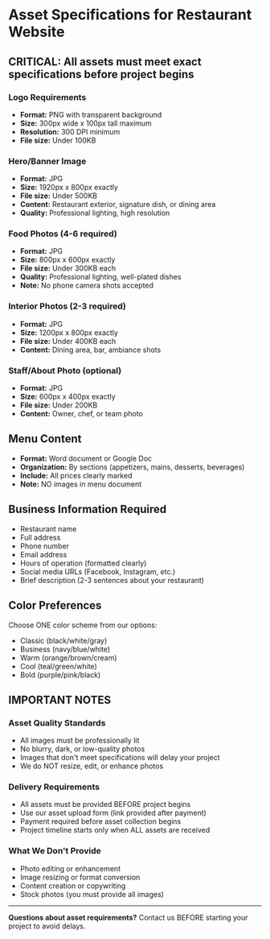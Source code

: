 # Asset Specifications for Restaurant Website

## CRITICAL: All assets must meet exact specifications before project begins

### Logo Requirements
- **Format:** PNG with transparent background
- **Size:** 300px wide x 100px tall maximum
- **Resolution:** 300 DPI minimum
- **File size:** Under 100KB

### Hero/Banner Image
- **Format:** JPG
- **Size:** 1920px x 800px exactly
- **File size:** Under 500KB
- **Content:** Restaurant exterior, signature dish, or dining area
- **Quality:** Professional lighting, high resolution

### Food Photos (4-6 required)
- **Format:** JPG
- **Size:** 800px x 600px exactly
- **File size:** Under 300KB each
- **Quality:** Professional lighting, well-plated dishes
- **Note:** No phone camera shots accepted

### Interior Photos (2-3 required)
- **Format:** JPG
- **Size:** 1200px x 800px exactly
- **File size:** Under 400KB each
- **Content:** Dining area, bar, ambiance shots

### Staff/About Photo (optional)
- **Format:** JPG
- **Size:** 600px x 400px exactly
- **File size:** Under 200KB
- **Content:** Owner, chef, or team photo

## Menu Content
- **Format:** Word document or Google Doc
- **Organization:** By sections (appetizers, mains, desserts, beverages)
- **Include:** All prices clearly marked
- **Note:** NO images in menu document

## Business Information Required
- Restaurant name
- Full address
- Phone number
- Email address
- Hours of operation (formatted clearly)
- Social media URLs (Facebook, Instagram, etc.)
- Brief description (2-3 sentences about your restaurant)

## Color Preferences
Choose ONE color scheme from our options:
- Classic (black/white/gray)
- Business (navy/blue/white)
- Warm (orange/brown/cream)
- Cool (teal/green/white)
- Bold (purple/pink/black)

## IMPORTANT NOTES

### Asset Quality Standards
- All images must be professionally lit
- No blurry, dark, or low-quality photos
- Images that don't meet specifications will delay your project
- We do NOT resize, edit, or enhance photos

### Delivery Requirements
- All assets must be provided BEFORE project begins
- Use our asset upload form (link provided after payment)
- Payment required before asset collection begins
- Project timeline starts only when ALL assets are received

### What We Don't Provide
- Photo editing or enhancement
- Image resizing or format conversion
- Content creation or copywriting
- Stock photos (you must provide all images)

---

**Questions about asset requirements?**
Contact us BEFORE starting your project to avoid delays.